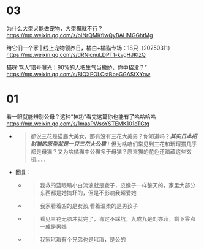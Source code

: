 
# 03

为什么大型犬能做宠物，大型猫就不行？ https://mp.weixin.qq.com/s/bINrQMKfiwQyBAHMGGhtMg

给它们一个家 | 线上宠物领养日，橘白+橘猫专场：18只（20250311） https://mp.weixin.qq.com/s/dRNlcnuLDPT1-kvgHJKlzQ

猫咪‘骂人’暗号曝光！90%的人把生气当撒娇，你中招没？” https://mp.weixin.qq.com/s/BlQXPOLCstBbeGGASfXYqw

# 01

看一眼就能辨别公母？这种“神功”看完这篇你也能有了哈哈哈哈 https://mp.weixin.qq.com/s/1masPWsoYSTEMK101oTGtg
- > 都说三花是猫届大美女，那有没有三花大美男？你知道吗？***其实日本招财猫的原型就是一只三花大公猫***！但为啥咱们常见到三花和玳瑁猫几乎都是母猫？又为啥橘猫中公猫多于母猫？原来猫的花色还暗藏这些玄机……
- 回复：
  * > 我救的蓝眼睛小白流浪就是聋子，皮猴子一样整天的，家里大部分东西都是她搞坏的，但是不影响我超爱她
  * > 我家看着凶的是女孩,看着温柔的是男孩子
  * > 看见三花无脑冲就完了，肯定不踩坑，九成九是刘亦菲，剩下零点一成是男娘
  * > 我家玳瑁有个兄弟也是玳瑁，是公的
